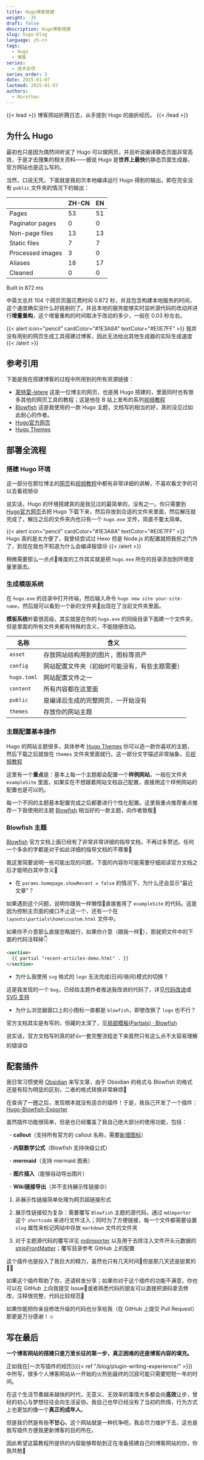 ```yaml
---
title: Hugo博客搭建
weight: -35
draft: false
description: Hugo博客搭建
slug: hugo-blog
language: zh-cn
tags:
  - Hugo
  - 博客
series:
  - 技术杂项
series_order: 3
date: 2025-01-07
lastmod: 2025-01-07
authors:
  - Morethan
---
```


{{< lead >}}
博客网站折腾日志，从手搓到 Hugo 的曲折经历。
{{< /lead >}}

## 为什么 Hugo

最初也只是因为偶然间听说了 Hugo 可以做网页，并且听说编译静态页面非常高效，于是才去搜集的相关资料——据说 Hugo 是**世界上最快**的静态页面生成器，官方网站也是这么写的。

当然，口说无凭，下面就是我初次本地编译运行 Hugo 得到的输出，即在完全没有 `public` 文件夹的情况下的输出：

|                  | ZH-CN | EN  |
| ---------------- | ----- | --- |
| Pages            | 53    | 51  |
| Paginator pages  | 0     | 0   |
| Non-page files   | 13    | 13  |
| Static files     | 7     | 7   |
| Processed images | 3     | 0   |
| Aliases          | 18    | 17  |
| Cleaned          | 0     | 0   |

Built in 872 ms

中英文总共 104 个网页页面花费时间 0.872 秒，并且包含构建本地服务的时间，这个速度确实没什么好挑剔的了。并且本地的服务能够实时监听源代码的改动并进行**增量重构**，这个增量重构的时间取决于改动的多少，一般在 0.03 秒左右。


{{< alert icon="pencil" cardColor="#1E3A8A" textColor="#E0E7FF" >}}
我并没有用别的网页生成工具搭建过博客，因此无法给出其他生成器的实际生成速度
{{< /alert >}}

## 参考引用

下面是我在搭建博客的过程中所用到的所有资源链接：

- [莱特雷-letere](https://letere-gzj.github.io/hugo-stack/) 这是一位博主的网页，也是用 Hugo 搭建的，里面同时也有很多其他的网页工具的教程；这是他在 B 站上发布的系列[视频教程](https://www.bilibili.com/video/BV1bovfeaEtQ/?spm_id_from=333.337.search-card.all.click&vd_source=38d0addc11facdcdfe9d401e43b75680)
- [Blowfish](https://blowfish.page/zh-cn/) 这是我使用的一款 Hugo 主题，文档写的相当的好，真的没见过如此耐心的作者。
- [Hugo官方网页](https://gohugo.io/)
- [Hugo Themes](https://themes.gohugo.io/) 

## 部署全流程

### 搭建 Hugo 环境

这一部分在那位博主的[网页](https://letere-gzj.github.io/hugo-stack/)和[视频教程](https://www.bilibili.com/video/BV1bovfeaEtQ/?spm_id_from=333.337.search-card.all.click&vd_source=38d0addc11facdcdfe9d401e43b75680)中都有非常详细的讲解，不喜欢看文字的可以去看视频😝

说实话，Hugo 的环境搭建真的是我见过的最简单的，没有之一。你只需要到 [Hugo官方网页](https://gohugo.io/)去把 Hugo 下载下来，然后存放到合适的文件夹里面，然后解压就完成了，解压之后的文件夹内也只有一个 `hugo.exe` 文件，简直不要太简单。


{{< alert icon="pencil" cardColor="#1E3A8A" textColor="#E0E7FF" >}}
Hugo 真的是太方便了，我曾经尝试过 Hexo 但是 Node.js 的配置就把我拒之门外了，到现在我也不知道为什么会编译报错😢
{{< /alert >}}

稍微需要那么一点点🤏难度的工作其实就是把 `hugo.exe` 所在的目录添加到环境变量里面去。

### 生成模版系统

在 `hugo.exe` 的目录中打开终端，然后输入命令 `hugo new site your-site-name`，然后就可以看到一个新的文件夹📂出现在了当前文件夹里面。

**模板系统**听着很高级，其实就是在你的 `hugo.exe` 的同级目录下面建一个文件夹，但是里面的所有文件夹都有特殊的含义，不能随便改动。

| 名称          | 含义                      |
| ----------- | ----------------------- |
| `asset`     | 存放网站结构用到的图片，图标等资产       |
| `config`    | 网站配置文件夹（初始时可能没有，有些主题需要） |
| `hugo.toml` | 网站配置文件之一                |
| `content`   | 所有内容都在这里面               |
| `public`    | 是编译后生成的完整网页，一开始没有       |
| `themes`    | 存放你的网站主题                |

### 主题配置基本操作

Hugo 的网站主题很多，具体参考 [Hugo Themes](https://themes.gohugo.io/) 你可以选一款你喜欢的主题，然后下载之后就放在 `themes` 文件夹里面就行。这一部分文字描述非常抽象，见[视频教程](https://www.bilibili.com/video/BV1bovfeaEtQ/?spm_id_from=333.337.search-card.all.click&vd_source=38d0addc11facdcdfe9d401e43b75680)

这里有一个**重点**是：基本上每一个主题都会配置一个**样例网站**，一般在文件夹 `exampleSite` 里面，如果实在不想跟着网站文档自己配置，直接用这个样例网站的配置也是可以的。

每一个不同的主题基本配置完成之后都要进行个性化配置。这里我重点推荐重点推荐一下我使用的主题 [Blowfish](https://blowfish.page/zh-cn/) 相当好的一款主题，向作者致敬🫡

### Blowfish 主题

[Blowfish](https://blowfish.page/zh-cn/) 官方文档上面已经有了非常非常详细的指导文档，不再过多赘述。任何一个多余的字都是对于如此详细的指导文档的不尊重🫡

我这里简要说明一些可能出现的问题，下面的内容你可能需要仔细阅读官方文档之后才能明白其中含义🤔

- 在 `params.homepage.showRecent = false` 的情况下，为什么还会显示"最近文章"？

如果遇到这个问题，说明你跟我一样懒惰🤪直接套用了 `exampleSite` 的代码。这是因为控制主页面的接口不止这一个，还有一个在 `layouts\partials\home\custom.html` 文件中。

如果你不介意那么直接忽略就行，如果你介意（跟我一样🤪），那就把文件中的下面的代码注释掉👇

```html
<section>
  {{ partial "recent-articles-demo.html" . }}
</section>
```

- 为什么我使用 `svg` 格式的 `logo` 无法完成(日间/夜间)模式的切换？

这是我发现的一个 `bug`，已经给主题作者推送我改进的代码了，详见[代码改进](https://github.com/nunocoracao/blowfish/pull/1902)或 [SVG 支持](https://github.com/morethan987/hugo_main/blob/main/assets/js/appearance.js)

- 为什么浏览器窗口上的小图标一直都是 `blowfish`，即使改换了 `logo` 也不行？

官方文档其实是有写的，但藏的太深了，见[局部模板(Partials) · Blowfish](https://blowfish.page/zh-cn/docs/partials/#%E7%BD%91%E7%AB%99%E5%9B%BE%E6%A0%87favicons)

说实话，官方文档写的真的好👍一套完整流程走下来竟然只有这么点不太容易理解的错误😋

## 配套插件

我日常习惯使用 [Obsidian](https://obsidian.md/) 来写文章，由于 Obsidian 的格式与 Blowfish 的格式还是有较为明显的区别，二者的格式转换非常麻烦🤔

在查询了一圈之后，发现根本就没有适合的插件！于是，我自己开发了一个插件：[Hugo-Blowfish-Exporter](https://github.com/morethan987/Hugo-Blowfish-Exporter)

虽然插件功能很简单，但是也已经覆盖了我自己绝大部分的使用功能，包括：

  - **callout**（支持所有官方的 callout 名称，需要[新增图标](https://github.com/morethan987/hugo_main/tree/main/assets/icons)）

  - **内联数学公式**（Blowfish 支持块级公式）

  - **mermaid**（支持 mermaid 图表）

  - **图片插入**（能够自动导出图片）

  - **Wiki链接导出**（并不支持展示性链接😢）

1. 非展示性链接简单处理为网页超链接形式

2. 展示性链接较为复杂：需要覆写 `Blowfish` 主题的源代码，通过 `mdimporter` 这个 `shortcode` 来进行文件注入；同时为了方便链接，每一个文件都需要设置 `slug` 属性来标记网站中存放 `markdown` 文件的文件夹
3. 对于主题源代码的覆写详见 [mdimporter](https://github.com/morethan987/hugo_main/blob/main/layouts/shortcodes/mdimporter.html) 以及用于去除注入文件开头元数据的 [stripFrontMatter](https://github.com/morethan987/hugo_main/blob/main/layouts/partials/stripFrontMatter.html)；覆写目录参考 GitHub 上的配置

这个插件也是投入了我巨大的精力，虽然也只有几天时间🤔但是那几天还是挺累的😵‍💫
  
如果这个插件帮助了你，还请转发分享；如果你对于这个插件的功能不满意，你也可以在 GitHub 上向我提交 Issue🫡或者熟悉代码的朋友可以直接把源码拿去修改，注释很完整，代码比较规范🤗

如果你能把你亲自修改升级的代码也分享给我（在 GitHub 上提交 Pull Request）那更是万分感谢！☺️

## 写在最后

**一个博客网站的搭建只是万里长征的第一步，真正困难的还是博客内容的填充。**

正如我在[一次写插件的经历]({{< ref "/blog/plugin-writing-experience/" >}})中所写，很多个人博客网站从一开始的火热到最终的沉寂可能只需要短短一年的时间。

在这个生活节奏越来越快的时代，无意义、无效率的事情大多都会向**高效**让步，曾经的初心与梦想往往会向生活妥协。我自己也早已经没有了当初的热情，行为方式上也更加的像一个**真正的成年人**。

但是我仍然是有些**不甘心**，这个网站就是一种抗争吧，我会尽力维护下去，这也是我写插件方便我更新博客的目的所在。

因此希望这篇教程所提供的内容能够帮助到正在准备搭建自己的博客网站的你，你我共勉🫡
